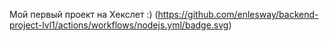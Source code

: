 Мой первый проект на Хекслет :)
(https://github.com/enlesway/backend-project-lvl1/actions/workflows/nodejs.yml/badge.svg)
